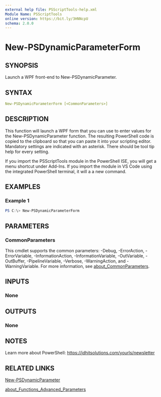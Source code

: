 ```yaml
---
external help file: PSScriptTools-help.xml
Module Name: PSScriptTools
online version: https://bit.ly/3HNNcpU
schema: 2.0.0
---
```


# New-PSDynamicParameterForm

## SYNOPSIS

Launch a WPF front-end to New-PSDynamicParameter.

## SYNTAX

```yaml
New-PSDynamicParameterForm [<CommonParameters>]
```

## DESCRIPTION

This function will launch a WPF form that you can use to enter values for the New-PSDynamicParameter function. The resulting PowerShell code is copied to the clipboard so that you can paste it into your scripting editor. Mandatory settings are indicated with an asterisk. There should be tool tip help for every setting.

If you import the PSScriptTools module in the PowerShell ISE, you will get a menu shortcut under Add-Ins. If you import the module in VS Code using the integrated PowerShell terminal, it will a a new command.

## EXAMPLES

### Example 1

```powershell
PS C:\> New-PSDynamicParameterForm
```

## PARAMETERS

### CommonParameters

This cmdlet supports the common parameters: -Debug, -ErrorAction, -ErrorVariable, -InformationAction, -InformationVariable, -OutVariable, -OutBuffer, -PipelineVariable, -Verbose, -WarningAction, and -WarningVariable. For more information, see [about_CommonParameters](http://go.microsoft.com/fwlink/?LinkID=113216).

## INPUTS

### None

## OUTPUTS

### None

## NOTES

Learn more about PowerShell: https://jdhitsolutions.com/yourls/newsletter

## RELATED LINKS

[New-PSDynamicParameter](New-PSDynamicParameter.md)

[about_Functions_Advanced_Parameters]()
